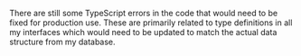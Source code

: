 

There are still some TypeScript errors in the code that would need to be fixed for production use. These are primarily related to type definitions in all my interfaces which would need to be updated to match the actual data structure from my database.